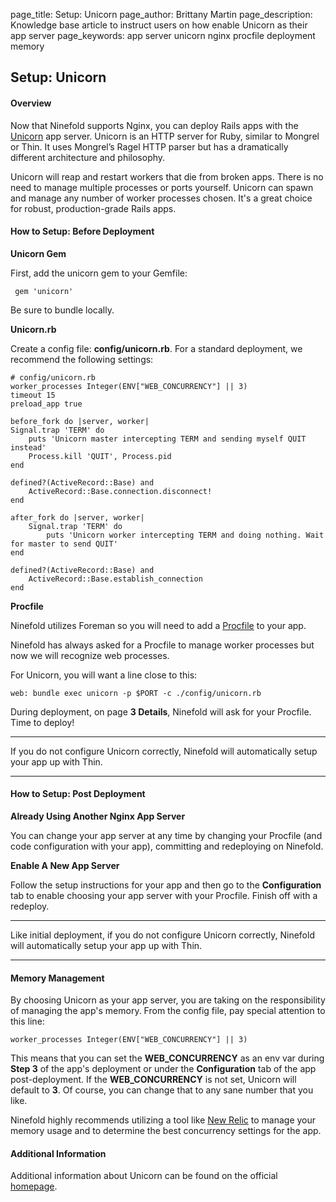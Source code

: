 page_title: Setup: Unicorn
page_author: Brittany Martin
page_description: Knowledge base article to instruct users on how enable Unicorn as their app server
page_keywords: app server unicorn nginx procfile deployment memory 

## Setup: Unicorn

#### Overview

Now that Ninefold supports Nginx, you can deploy Rails apps with the [Unicorn](https://github.com/blog/517-unicorn) app server. Unicorn is an HTTP server for Ruby, similar to Mongrel or Thin. It uses Mongrel’s Ragel HTTP parser but has a dramatically different architecture and philosophy.

Unicorn will reap and restart workers that die from broken apps. There is no need to manage multiple processes or ports yourself. Unicorn can spawn and manage any number of worker processes chosen. It's a great choice for robust, production-grade Rails apps. 

#### How to Setup: Before Deployment

__Unicorn Gem__

First, add the unicorn gem to your Gemfile: 

	 gem 'unicorn'
	 
Be sure to bundle locally. 

__Unicorn.rb__

Create a config file: __config/unicorn.rb__. For a standard deployment, we recommend the following settings:

	# config/unicorn.rb
	worker_processes Integer(ENV["WEB_CONCURRENCY"] || 3)
	timeout 15
	preload_app true

	before_fork do |server, worker|
  	Signal.trap 'TERM' do
    	puts 'Unicorn master intercepting TERM and sending myself QUIT instead'
    	Process.kill 'QUIT', Process.pid
 	end

  	defined?(ActiveRecord::Base) and
    	ActiveRecord::Base.connection.disconnect!
	end

	after_fork do |server, worker|
  		Signal.trap 'TERM' do
    		puts 'Unicorn worker intercepting TERM and doing nothing. Wait for master to send QUIT'
  	end

  	defined?(ActiveRecord::Base) and
    	ActiveRecord::Base.establish_connection
	end

__Procfile__

Ninefold utilizes Foreman so you will need to add a [Procfile](http://help.ninefold.com/apps/faq/#what-is-a-procfile) to your app. 

Ninefold has always asked for a Procfile to manage worker processes but now we will recognize web processes. 

For Unicorn, you will want a line close to this: 

	web: bundle exec unicorn -p $PORT -c ./config/unicorn.rb

During deployment, on page __3 Details__, Ninefold will ask for your Procfile. Time to deploy!

*** 
If you do not configure Unicorn correctly, Ninefold will automatically setup your app up with Thin. 
***

#### How to Setup: Post Deployment

__Already Using Another Nginx App Server__

You can change your app server at any time by changing your Procfile (and code configuration with your app), committing and redeploying on Ninefold. 

__Enable A New App Server__

Follow the setup instructions for your app and then go to the __Configuration__ tab to enable choosing your app server with your Procfile. Finish off with a redeploy. 

***
Like initial deployment, if you do not configure Unicorn correctly, Ninefold will automatically setup your app up with Thin. 
***

#### Memory Management

By choosing Unicorn as your app server, you are taking on the responsibility of managing the app's memory. From the config file, pay special attention to this line:

	worker_processes Integer(ENV["WEB_CONCURRENCY"] || 3)
	
This means that you can set the __WEB_CONCURRENCY__ as an env var during __Step 3__ of the app's deployment or under the __Configuration__ tab of the app post-deployment. If the __WEB_CONCURRENCY__ is not set, Unicorn will default to __3__. Of course, you can change that to any sane number that you like. 

Ninefold highly recommends utilizing a tool like [New Relic](http://newrelic.com/) to manage your memory usage and to determine the best concurrency settings for the app. 

#### Additional Information

Additional information about Unicorn can be found on the official [homepage](http://unicorn.bogomips.org/). 


